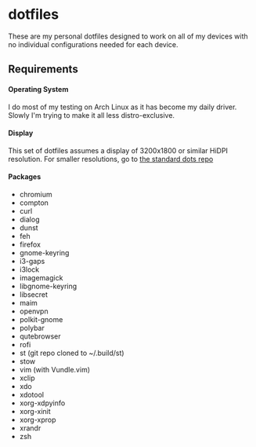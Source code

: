 # dotfiles
These are my personal dotfiles designed to work on all of my devices with no individual configurations needed for each device. 

## Requirements

#### Operating System

I do most of my testing on Arch Linux as it has become my daily driver. Slowly I'm trying to make it all less distro-exclusive.

#### Display

This set of dotfiles assumes a display of 3200x1800 or similar HiDPI resolution. For smaller resolutions, go to [the standard dots repo](https://github.com/astrakk/dots)

#### Packages

  - chromium
  - compton
  - curl
  - dialog
  - dunst
  - feh
  - firefox
  - gnome-keyring
  - i3-gaps
  - i3lock
  - imagemagick
  - libgnome-keyring
  - libsecret
  - maim
  - openvpn
  - polkit-gnome
  - polybar
  - qutebrowser
  - rofi
  - st (git repo cloned to ~/.build/st)
  - stow
  - vim (with Vundle.vim)
  - xclip
  - xdo
  - xdotool
  - xorg-xdpyinfo
  - xorg-xinit
  - xorg-xprop
  - xrandr
  - zsh
